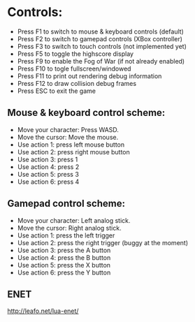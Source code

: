 # Controls:

* Press F1 to switch to mouse & keyboard controls (default)
* Press F2 to switch to gamepad controls (XBox controller)
* Press F3 to switch to touch controls (not implemented yet)
* Press F5 to toggle the highscore display
* Press F9 to enable the Fog of War (if not already enabled)
* Press F10 to togle fullscreen/windowed
* Press F11 to print out rendering debug information
* Press F12 to draw collision debug frames
* Press ESC to exit the game

## Mouse & keyboard control scheme:

* Move your character: Press WASD.
* Move the cursor: Move the mouse.
* Use action 1: press left mouse button
* Use action 2: press right mouse button
* Use action 3: press 1
* Use action 4: press 2
* Use action 5: press 3
* Use action 6: press 4

## Gamepad control scheme:

* Move your character: Left analog stick.
* Move the cursor: Right analog stick.
* Use action 1: press the left trigger
* Use action 2: press the right trigger (buggy at the moment)
* Use action 3: press the A button
* Use action 4: press the B button
* Use action 5: press the X button
* Use action 6: press the Y button

## ENET

http://leafo.net/lua-enet/
